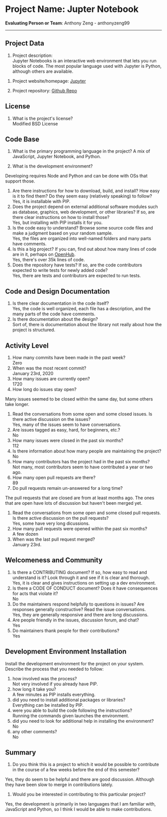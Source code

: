 # Project Name:  Jupter Notebook



**Evaluating Person or Team**: Anthony Zeng - anthonyzeng99
<!-- list your first name and github user-name-->

---

## Project Data

1. Project description: <br>
Jupyter Notebooks is an interactive web environment that lets you run blocks of code. The most popular language
used with Jupyter is Python, although others are available. 
<!--
What is the purpose of this project? What does the code do? What type of users
does it have?
-->

1. Project website/homepage: [Jupyter](jupyter.org)

1. Project repository: [Github Repo](https://github.com/jupyter/notebook)



## License

1. What is the project's license? <br>
Modified BSD License
<!--
In most repositories there will be a file named LICENSE or something similar in
the root level of the repository. This is the one to examine. There may be
different licenses on specific files, but the project will have a main license.
-->



## Code Base


1. What is the primary programming language in the project?
A mix of JavaScript, Jupyter Notebook, and Python.
1. What is the development environment? <br>

	<!--
	For example, is it Gnu C++ on Linux?
	Is it a Windows 10 application? Does one need to develop in a virtual machine?
	-->
Developing requires Node and Python and can be done with OSs that support those.
1. Are there instructions for how to download, build, and install? How easy is it
to find them? Do they seem easy (relatively speaking) to follow? <br>
Yes, it is installable with PIP.
1. Does the project depend on external additional software modules such as
database,  graphics, web development, or other libraries? If so, are there clear instructions on how to install those? <br>
Yes, but installing with PIP installs it for you.
1. Is the code easy to understand? Browse some source code files and make
a judgment based on your random sample. <br>
Yes, the files are organized into well-named folders and many parts have comments.
1. Is this a big project? If you can, find out about how many lines of code
are in it, perhaps on [OpenHub](https://www.openhub.net/). <br>
Yes, there's over 35k lines of code.
1. Does the repository have tests? If so, are the code contributors expected to write tests for newly added code? <br>
Yes, there are tests and contributors are expected to run tests.


## Code and Design Documentation
1. Is there clear documentation in the code itself? <br>
Yes, the code is well organized, each file has a description, and the many parts of the code have comments.
1. Is there documentation about the design?  <br>
Sort of, there is documentation about the library not really about how the project is structured.

## Activity Level


1. How many commits have been made in the past week? <br>
Zero
1. When was the most recent commit? <br>
January 23rd, 2020
1. How many issues are currently open? <br>
1720
1. How long do issues stay open? <br>
	<!--
	Take the five closed issues (they can be most recently closed or a sample distributed over time) and look at when each was first reported.
	Compute the number of days that each was open and take the average.
	-->
Many issues seemed to be closed within the same day, but some others take longer.
1. Read the conversations from some open and some closed issues. Is there active discussion on the issues? <br>
Yes, many of the issues seem to have conversations.
1. Are issues tagged as easy, hard, for beginners, etc.? <br>
No
1. How many issues were closed in the past six months? <br>
112
1. Is there information about how many people are maintaining the project? <br>
No
1. How many contributors has the project had in the past six months? <br>
Not many, most contributors seem to have contributed a year or two ago.
1. How many open pull requests are there? <br>
89
1. Do pull requests remain un-answered for a long time? <br>
	<!--
	Look at the closed pull requests to see how long they stayed open.
	Take the five closed pull requests  (they can be most recently closed or a sample distributed over time) and look at when each was first created.
	Compute the number of days that each was open and take the average.
	-->
The pull requests that are closed are from at least months ago. The ones that are open have lots of discussion but haven't been merged yet.
1. Read the conversations from some open and some closed pull requests.  Is there active discussion on the pull requests? <br>
Yes, some have very long dicussions.
1. How many pull requests were opened within the past six months? <br>
A few dozen
1. When was the last  pull request  merged? <br>
January 23rd.
## Welcomeness and Community

1. Is there a CONTRIBUTING document? If so, how easy to read and understand is it?
Look through it and see if it is clear and thorough. <br>
Yes, it is clear and gives instructions on setting up a dev environment.
1. Is there a CODE OF CONDUCT document? Does it have consequences for acts that
violate it? <br>
No
1. Do the maintainers respond helpfully to questions in issues?
Are responses generally constructive? Read the issue conversations. <br>
Yes, they are generally responsive and there are long discussions.
1. Are people friendly in the issues, discussion forum, and chat? <br>
Yes
1. Do maintainers thank people for their contributions? <br>
Yes

## Development Environment Installation

Install the development environment for the project on your system.
Describe the process that you needed to follow:

1. how involved was the process? <br>
Not very involved if you already have PIP.
1. how long it take you? <br>
A few minutes as PIP installs everything.
1. did you need to install additional packages or libraries? <br>
Everything can be installed by PIP.
1. were you able to build the code following the instructions? <br>
Running the commands given launches the environment.
1. did you need to look for additional help in installing the environment? <br>
No
1. any other comments? <br>
No



## Summary
1. Do you think  this is a project to which it would be possible to contribute
in the course of a few weeks before the end of this semester? <br>
	<!--
	Explain your position. Do NOT simply say 'yes or 'no'.
	-->
Yes, they do seem to be helpful and there are good discussion. Although they have been slow to merge in contributions lately.
1. Would you be interested in contributing to this particular project? <br>
	<!--
	Explain why you would or would not be interested in contributing to this project. Do NOT simply say 'yes or 'no'.
	-->
Yes, the development is primarily in two languages that I am familiar with, JavaScript and Python, so I think I would be able to make contributions.
